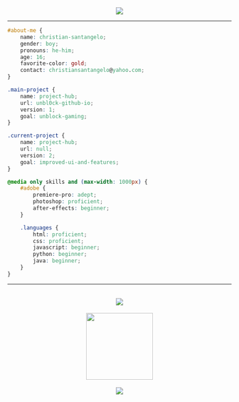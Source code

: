 <div align="center">
  <a href="https://git.io/typing-svg"><img src="https://readme-typing-svg.demolab.com?font=Montserrat&weight=600&size=30&duration=4000&pause=500&center=true&vCenter=true&color=94e2d5&lines=High+School+Student;Amateur+Web+Developer;Aspiring+Developer"></a>
</div><hr>

```css
#about-me {
    name: christian-santangelo;
    gender: boy;
    pronouns: he-him;
    age: 16;
    favorite-color: gold;
    contact: christiansantangelo@yahoo.com;
}

.main-project {
    name: project-hub;
    url: unbl0ck-github-io;
    version: 1;
    goal: unblock-gaming;
}

.current-project {
    name: project-hub;
    url: null;
    version: 2;
    goal: improved-ui-and-features;
}

@media only skills and (max-width: 1000px) {
    #adobe {
        premiere-pro: adept;
        photoshop: proficient;
        after-effects: beginner;
    }

    .languages {
        html: proficient;
        css: proficient;
        javascript: beginner;
        python: beginner;
        java: beginner;
    }
}
```

<hr><br>

<div align="center">
    <img src="https://komarev.com/ghpvc/?username=IamChristianS">
</div>
<br>
<div align="center">
    <img src="https://github-readme-stats.vercel.app/api?username=IamChristianS&hide_title=false&hide_rank=false&show_icons=true&include_all_commits=true&count_private=true&disable_animations=false&locale=en&hide_border=false&bg_color=1e1e2e&text_color=cdd6f4&icon_color=cba6f7&title_color=94e2d5" height="150">
</div>
<br>
<div align="center">
    <img src="https://readme-jokes.vercel.app/api?bgColor=%231e1e2e&qColor=%2394e2d5&aColor=%23cba6f7&borderColor=%23fff">
</div>